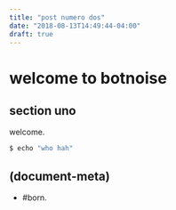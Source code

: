 ```yaml
---
title: "post numero dos"
date: "2018-08-13T14:49:44-04:00"
draft: true
---
```

# welcome to botnoise

## section uno

welcome.

```bash
$ echo "who hah"
```

## (document-meta)

  - #born.
